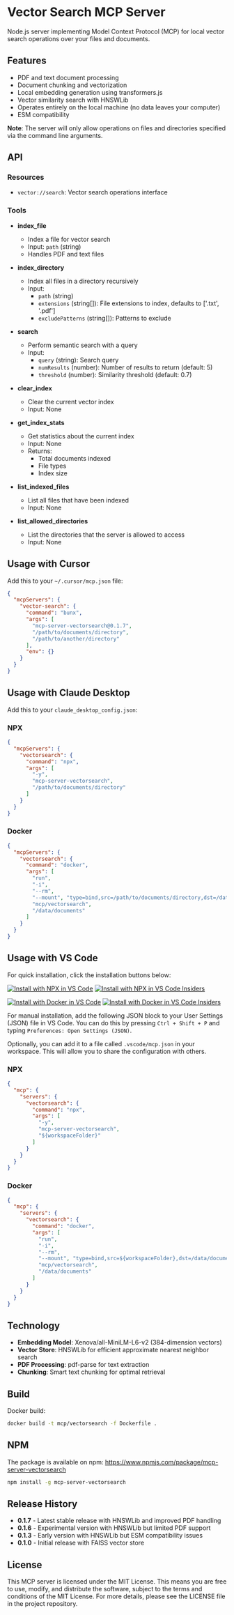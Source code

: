 # Vector Search MCP Server

Node.js server implementing Model Context Protocol (MCP) for local vector search operations over your files and documents.

## Features

- PDF and text document processing
- Document chunking and vectorization
- Local embedding generation using transformers.js
- Vector similarity search with HNSWLib
- Operates entirely on the local machine (no data leaves your computer)
- ESM compatibility

**Note**: The server will only allow operations on files and directories specified via the command line arguments.

## API

### Resources

- `vector://search`: Vector search operations interface

### Tools

- **index_file**
  - Index a file for vector search
  - Input: `path` (string)
  - Handles PDF and text files

- **index_directory**
  - Index all files in a directory recursively
  - Input: 
    - `path` (string)
    - `extensions` (string[]): File extensions to index, defaults to ['.txt', '.pdf']
    - `excludePatterns` (string[]): Patterns to exclude

- **search**
  - Perform semantic search with a query
  - Input:
    - `query` (string): Search query
    - `numResults` (number): Number of results to return (default: 5)
    - `threshold` (number): Similarity threshold (default: 0.7)

- **clear_index**
  - Clear the current vector index
  - Input: None

- **get_index_stats**
  - Get statistics about the current index
  - Input: None
  - Returns:
    - Total documents indexed
    - File types
    - Index size

- **list_indexed_files**
  - List all files that have been indexed
  - Input: None

- **list_allowed_directories**
  - List the directories that the server is allowed to access
  - Input: None

## Usage with Cursor

Add this to your `~/.cursor/mcp.json` file:

```json
{
  "mcpServers": {
    "vector-search": {
      "command": "bunx",
      "args": [
        "mcp-server-vectorsearch@0.1.7",
        "/path/to/documents/directory",
        "/path/to/another/directory"
      ],
      "env": {}
    }
  }
}
```

## Usage with Claude Desktop
Add this to your `claude_desktop_config.json`:

### NPX

```json
{
  "mcpServers": {
    "vectorsearch": {
      "command": "npx",
      "args": [
        "-y",
        "mcp-server-vectorsearch",
        "/path/to/documents/directory"
      ]
    }
  }
}
```

### Docker

```json
{
  "mcpServers": {
    "vectorsearch": {
      "command": "docker",
      "args": [
        "run",
        "-i",
        "--rm",
        "--mount", "type=bind,src=/path/to/documents/directory,dst=/data/documents",
        "mcp/vectorsearch",
        "/data/documents"
      ]
    }
  }
}
```

## Usage with VS Code

For quick installation, click the installation buttons below:

[![Install with NPX in VS Code](https://img.shields.io/badge/VS_Code-NPM-0098FF?style=flat-square&logo=visualstudiocode&logoColor=white)](https://insiders.vscode.dev/redirect/mcp/install?name=vectorsearch&config=%7B%22command%22%3A%22npx%22%2C%22args%22%3A%5B%22-y%22%2C%22mcp-server-vectorsearch%22%2C%22%24%7BworkspaceFolder%7D%22%5D%7D) [![Install with NPX in VS Code Insiders](https://img.shields.io/badge/VS_Code_Insiders-NPM-24bfa5?style=flat-square&logo=visualstudiocode&logoColor=white)](https://insiders.vscode.dev/redirect/mcp/install?name=vectorsearch&config=%7B%22command%22%3A%22npx%22%2C%22args%22%3A%5B%22-y%22%2C%22mcp-server-vectorsearch%22%2C%22%24%7BworkspaceFolder%7D%22%5D%7D&quality=insiders)

[![Install with Docker in VS Code](https://img.shields.io/badge/VS_Code-Docker-0098FF?style=flat-square&logo=visualstudiocode&logoColor=white)](https://insiders.vscode.dev/redirect/mcp/install?name=vectorsearch&config=%7B%22command%22%3A%22docker%22%2C%22args%22%3A%5B%22run%22%2C%22-i%22%2C%22--rm%22%2C%22--mount%22%2C%22type%3Dbind%2Csrc%3D%24%7BworkspaceFolder%7D%2Cdst%3D%2Fdata%2Fdocuments%22%2C%22mcp%2Fvectorsearch%22%2C%22%2Fdata%2Fdocuments%22%5D%7D) [![Install with Docker in VS Code Insiders](https://img.shields.io/badge/VS_Code_Insiders-Docker-24bfa5?style=flat-square&logo=visualstudiocode&logoColor=white)](https://insiders.vscode.dev/redirect/mcp/install?name=vectorsearch&config=%7B%22command%22%3A%22docker%22%2C%22args%22%3A%5B%22run%22%2C%22-i%22%2C%22--rm%22%2C%22--mount%22%2C%22type%3Dbind%2Csrc%3D%24%7BworkspaceFolder%7D%2Cdst%3D%2Fdata%2Fdocuments%22%2C%22mcp%2Fvectorsearch%22%2C%22%2Fdata%2Fdocuments%22%5D%7D&quality=insiders)

For manual installation, add the following JSON block to your User Settings (JSON) file in VS Code. You can do this by pressing `Ctrl + Shift + P` and typing `Preferences: Open Settings (JSON)`.

Optionally, you can add it to a file called `.vscode/mcp.json` in your workspace. This will allow you to share the configuration with others.

### NPX

```json
{
  "mcp": {
    "servers": {
      "vectorsearch": {
        "command": "npx",
        "args": [
          "-y",
          "mcp-server-vectorsearch",
          "${workspaceFolder}"
        ]
      }
    }
  }
}
```

### Docker

```json
{
  "mcp": {
    "servers": {
      "vectorsearch": {
        "command": "docker",
        "args": [
          "run",
          "-i",
          "--rm",
          "--mount", "type=bind,src=${workspaceFolder},dst=/data/documents",
          "mcp/vectorsearch",
          "/data/documents"
        ]
      }
    }
  }
}
```

## Technology

- **Embedding Model**: Xenova/all-MiniLM-L6-v2 (384-dimension vectors)
- **Vector Store**: HNSWLib for efficient approximate nearest neighbor search
- **PDF Processing**: pdf-parse for text extraction
- **Chunking**: Smart text chunking for optimal retrieval

## Build

Docker build:

```bash
docker build -t mcp/vectorsearch -f Dockerfile .
```

## NPM

The package is available on npm: https://www.npmjs.com/package/mcp-server-vectorsearch

```bash
npm install -g mcp-server-vectorsearch
```

## Release History

- **0.1.7** - Latest stable release with HNSWLib and improved PDF handling
- **0.1.6** - Experimental version with HNSWLib but limited PDF support
- **0.1.3** - Early version with HNSWLib but ESM compatibility issues
- **0.1.0** - Initial release with FAISS vector store

## License

This MCP server is licensed under the MIT License. This means you are free to use, modify, and distribute the software, subject to the terms and conditions of the MIT License. For more details, please see the LICENSE file in the project repository. 